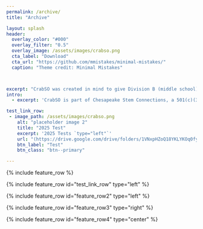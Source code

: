 ```yaml
---
permalink: /archive/
title: "Archive"

layout: splash
header:
  overlay_color: "#000"
  overlay_filter: "0.5"
  overlay_image: /assets/images/crabso.png
  cta_label: "Download"
  cta_url: "https://github.com/mmistakes/minimal-mistakes/"
  caption: "Theme credit: Minimal Mistakes"



excerpt: "CrabSO was created in mind to give Division B (middle school) students another invitational to compete at before their regionals and/or state competitions as well as provide Marylanders another in-state competition."
intro: 
  - excerpt: 'CrabSO is part of Chesapeake Stem Connections, a 501(c)(3) registered Maryland based nonprofit dedicated to supporting up and coming middle school Science Olympiad teams in Maryland. All proceeds from CrabSO are being processed by Chesapeake Stem Connections and will be reinvested back into Chesapeake Stem Connections endeavors such as financially supporting Maryland teams, providing workshops, and funding future in-person competitions.'

test_link_row:
 - image_path: /assets/images/crabso.png
    alt: "placeholder image 2"
    title: "2025 Test"
    excerpt: '2025 Tests `type="left"`'
    url: "(https://drive.google.com/drive/folders/1VNxpHZoQ18YKLYKOq0fyxLdHUOxY5_oV?usp=sharing)"
    btn_label: "Test"
    btn_class: "btn--primary"

---
```



<!-- {% include feature_row id="intro" type="center" %} -->

{% include feature_row %}


{% include feature_row id="test_link_row" type="left" %}


{% include feature_row id="feature_row2" type="left" %}

{% include feature_row id="feature_row3" type="right" %}

{% include feature_row id="feature_row4" type="center" %}
